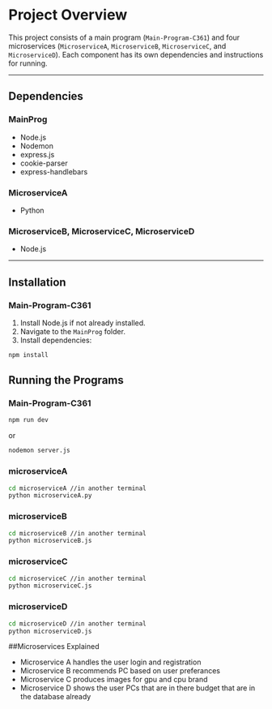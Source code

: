 # Project Overview

This project consists of a main program (`Main-Program-C361`) and four microservices (`MicroserviceA`, `MicroserviceB`, `MicroserviceC`, and `MicroserviceD`). Each component has its own dependencies and instructions for running.

---

## Dependencies

### MainProg
- Node.js
- Nodemon
- express.js
- cookie-parser
- express-handlebars

### MicroserviceA
- Python

### MicroserviceB, MicroserviceC, MicroserviceD
- Node.js

---

## Installation

### Main-Program-C361
1. Install Node.js if not already installed.
2. Navigate to the `MainProg` folder.
3. Install dependencies:

```bash
npm install
```

## Running the Programs

### Main-Program-C361
```bash 
npm run dev
```
or
```bash
nodemon server.js
 ```

### microserviceA
```bash
cd microserviceA //in another terminal
python microserviceA.py
 ```

### microserviceB
```bash
cd microserviceB //in another terminal
python microserviceB.js
```

### microserviceC
```bash
cd microserviceC //in another terminal
python microserviceC.js
```

### microserviceD
```bash
cd microserviceD //in another terminal
python microserviceD.js
```
##Microservices Explained
- Microservice A handles the user login and registration
- Microservice B recommends PC based on user preferances
- Microservice C produces images for gpu and cpu brand
- Microservice D shows the user PCs that are in there budget that are in the database already





